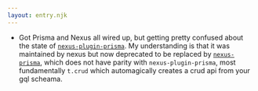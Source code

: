 ```yaml
---
layout: entry.njk
---
```


- Got Prisma and Nexus all wired up, but getting pretty confused about the state of [`nexus-plugin-prisma`](https://github.com/graphql-nexus/nexus-plugin-prisma). My understanding is that it was maintained by nexus but now deprecated to be replaced by [`nexus-prisma`](https://github.com/prisma/nexus-prisma#roadmap), which does not have parity with `nexus-plugin-prisma`, most fundamentally `t.crud` which automagically creates a crud api from your gql scheama. 
